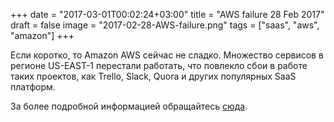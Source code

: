 +++
date = "2017-03-01T00:02:24+03:00"
title = "AWS failure 28 Feb 2017"
draft = false
image = "2017-02-28-AWS-failure.png"
tags = ["saas", "aws", "amazon"]
+++

Если коротко, то Amazon AWS сейчас не сладко. Множество сервисов в регионе US-EAST-1 перестали работать, что повлекло сбои в работе таких проектов, как Trello, Slack, Quora и других популярных SaaS платформ.

За более подробной информацией обращайтесь [сюда](http://venturebeat.com/2017/02/28/aws-is-investigating-s3-issues-affecting-quora-slack-trello/).
